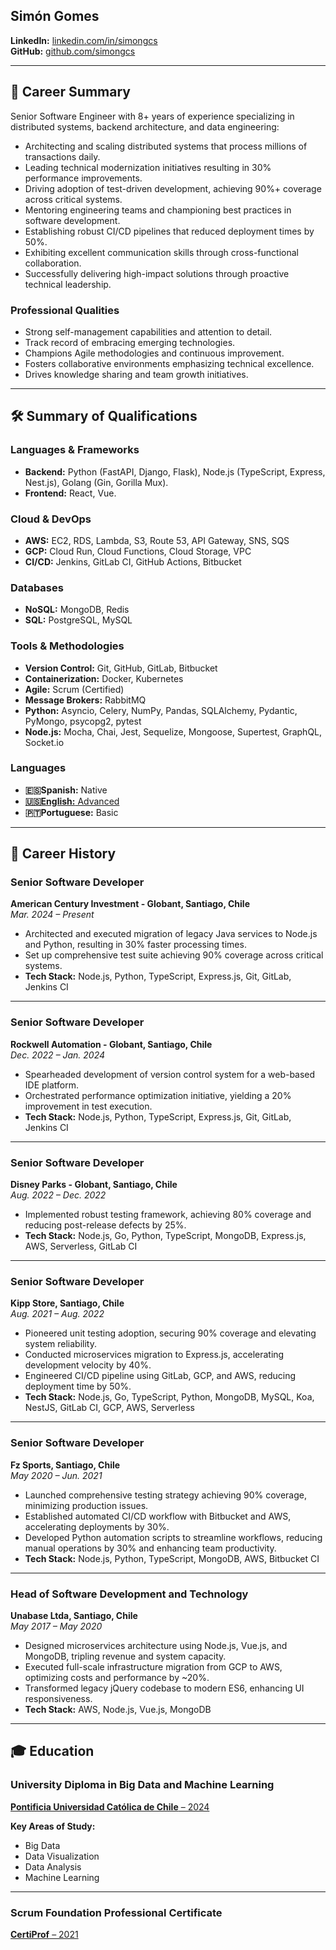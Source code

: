 ## **Simón Gomes**

**LinkedIn:** [linkedin.com/in/simongcs](https://www.linkedin.com/in/simongcs/)  
**GitHub:** [github.com/simongcs](https://github.com/simongcs/)

---

## 📄 **Career Summary**

Senior Software Engineer with 8+ years of experience specializing in distributed systems, backend architecture, and data engineering:

- Architecting and scaling distributed systems that process millions of transactions daily.
- Leading technical modernization initiatives resulting in 30% performance improvements.
- Driving adoption of test-driven development, achieving 90%+ coverage across critical systems.
- Mentoring engineering teams and championing best practices in software development.
- Establishing robust CI/CD pipelines that reduced deployment times by 50%.
- Exhibiting excellent communication skills through cross-functional collaboration.
- Successfully delivering high-impact solutions through proactive technical leadership.

### **Professional Qualities**

- Strong self-management capabilities and attention to detail.
- Track record of embracing emerging technologies.
- Champions Agile methodologies and continuous improvement.
- Fosters collaborative environments emphasizing technical excellence.
- Drives knowledge sharing and team growth initiatives.

---

## 🛠️ **Summary of Qualifications**

### **Languages & Frameworks**

- **Backend:** Python (FastAPI, Django, Flask), Node.js (TypeScript, Express, Nest.js), Golang (Gin, Gorilla Mux).
- **Frontend:** React, Vue.

### **Cloud & DevOps**

- **AWS:** EC2, RDS, Lambda, S3, Route 53, API Gateway, SNS, SQS
- **GCP:** Cloud Run, Cloud Functions, Cloud Storage, VPC
- **CI/CD:** Jenkins, GitLab CI, GitHub Actions, Bitbucket

### **Databases**

- **NoSQL:** MongoDB, Redis  
- **SQL:** PostgreSQL, MySQL

### **Tools & Methodologies**

- **Version Control:** Git, GitHub, GitLab, Bitbucket  
- **Containerization:** Docker, Kubernetes  
- **Agile:** Scrum (Certified)  
- **Message Brokers:** RabbitMQ  
- **Python:** Asyncio, Celery, NumPy, Pandas, SQLAlchemy, Pydantic, PyMongo, psycopg2, pytest  
- **Node.js:** Mocha, Chai, Jest, Sequelize, Mongoose, Supertest, GraphQL, Socket.io  

### **Languages**

- **🇪🇸Spanish:** Native  
- [**🇺🇸English:** Advanced](./certificates/english-ef.pdf)
- **🇵🇹Portuguese:** Basic  

---

## 🚀 **Career History**

### **Senior Software Developer**  
**American Century Investment - Globant, Santiago, Chile**  
*Mar. 2024 – Present*

- Architected and executed migration of legacy Java services to Node.js and Python, resulting in 30% faster processing times.
- Set up comprehensive test suite achieving 90% coverage across critical systems.  
- **Tech Stack:** Node.js, Python, TypeScript, Express.js, Git, GitLab, Jenkins CI

---

### **Senior Software Developer**  
**Rockwell Automation - Globant, Santiago, Chile**  
*Dec. 2022 – Jan. 2024*

- Spearheaded development of version control system for a web-based IDE platform.
- Orchestrated performance optimization initiative, yielding a 20% improvement in test execution.  
- **Tech Stack:** Node.js, Python, TypeScript, Express.js, Git, GitLab, Jenkins CI

---

### **Senior Software Developer**  
**Disney Parks - Globant, Santiago, Chile**  
*Aug. 2022 – Dec. 2022*

- Implemented robust testing framework, achieving 80% coverage and reducing post-release defects by 25%.  
- **Tech Stack:** Node.js, Go, Python, TypeScript, MongoDB, Express.js, AWS, Serverless, GitLab CI

---

### **Senior Software Developer**  
**Kipp Store, Santiago, Chile**  
*Aug. 2021 – Aug. 2022*

- Pioneered unit testing adoption, securing 90% coverage and elevating system reliability.
- Conducted microservices migration to Express.js, accelerating development velocity by 40%.
- Engineered CI/CD pipeline using GitLab, GCP, and AWS, reducing deployment time by 50%.  
- **Tech Stack:** Node.js, Go, TypeScript, Python, MongoDB, MySQL, Koa, NestJS, GitLab CI, GCP, AWS, Serverless

---

### **Senior Software Developer**  
**Fz Sports, Santiago, Chile**  
*May 2020 – Jun. 2021*

- Launched comprehensive testing strategy achieving 90% coverage, minimizing production issues.
- Established automated CI/CD workflow with Bitbucket and AWS, accelerating deployments by 30%.
- Developed Python automation scripts to streamline workflows, reducing manual operations by 30% and enhancing team productivity.  
- **Tech Stack:** Node.js, Python, TypeScript, MongoDB, AWS, Bitbucket CI

---

### **Head of Software Development and Technology**  
**Unabase Ltda, Santiago, Chile**  
*May 2017 – May 2020*

- Designed microservices architecture using Node.js, Vue.js, and MongoDB, tripling revenue and system capacity.
- Executed full-scale infrastructure migration from GCP to AWS, optimizing costs and performance by ~20%.
- Transformed legacy jQuery codebase to modern ES6, enhancing UI responsiveness.  
- **Tech Stack:** AWS, Node.js, Vue.js, MongoDB

---

## 🎓 **Education**

### **University Diploma in Big Data and Machine Learning**  
[**Pontificia Universidad Católica de Chile** – 2024](./certificates/big-data-catolica.pdf)

**Key Areas of Study:**
- Big Data  
- Data Visualization  
- Data Analysis  
- Machine Learning

---

### **Scrum Foundation Professional Certificate**  
[**CertiProf** – 2021](./certificates/scrum.pdf)
